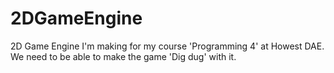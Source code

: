 # 2DGameEngine
2D Game Engine I'm making for my course 'Programming 4' at Howest DAE. We need to be able to make the game 'Dig dug' with it.
